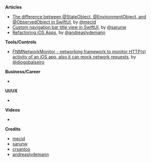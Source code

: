 
**Articles**

* [The difference between @StateObject, @EnvironmentObject, and @ObservedObject in SwiftUI](https://swiftwithmajid.com/2020/07/02/the-difference-between-stateobject-environmentobject-and-observedobject-in-swiftui/), by [@mecid](https://twitter.com/mecid)
* [Custom navigation bar title view in SwiftUI](https://sarunw.com/posts/custom-navigation-bar-title-view-in-swiftui/), by [@sarunw](https://twitter.com/sarunw)
* [Refactoring iOS Apps](https://andreaslydemann.com/refactoring-ios-apps/), by [@andreaslydemann](https://twitter.com/andreaslydemann)

**Tools/Controls**

* [FNMNetworkMonitor - networking framework to monitor HTTP(s) activity of an iOS app, also it can mock network requests](https://github.com/Farfetch/network-monitor-ios), by [@diogobalseiro](https://github.com/diogobalseiro)

**Business/Career**

* 

**UI/UX**

* 

**Videos**

* 

**Credits**

* [mecid](https://github.com/mecid)
* [sarunw](https://github.com/sarunw)
* [crsantos](https://github.com/crsantos)
* [andreaslydemann](https://github.com/andreaslydemann)
